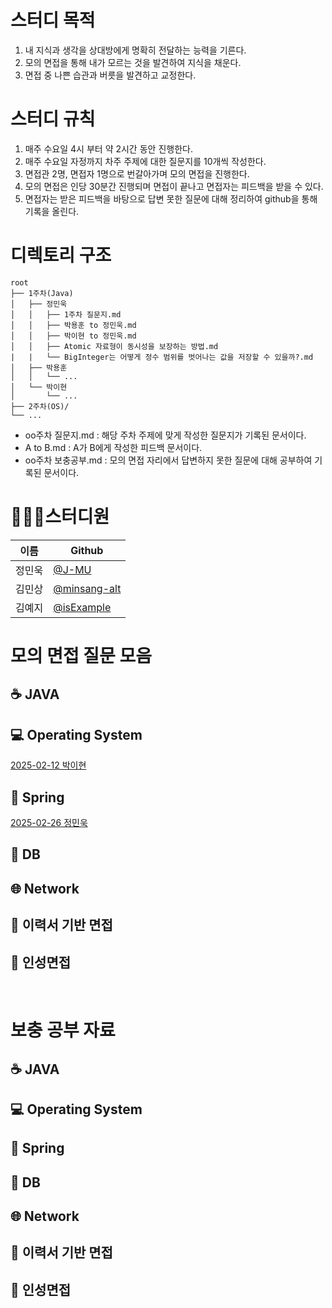 # 스터디 목적
1. 내 지식과 생각을 상대방에게 명확히 전달하는 능력을 기른다.
2. 모의 면접을 통해 내가 모르는 것을 발견하여 지식을 채운다.
3. 면접 중 나쁜 습관과 버릇을 발견하고 교정한다.

# 스터디 규칙
1. 매주 수요일 4시 부터 약 2시간 동안 진행한다.
2. 매주 수요일 자정까지 차주 주제에 대한 질문지를 10개씩 작성한다.
3. 면접관 2명, 면접자 1명으로 번갈아가며 모의 면접을 진행한다.
4. 모의 면접은 인당 30분간 진행되며 면접이 끝나고 면접자는 피드백을 받을 수 있다.
5. 면접자는 받은 피드백을 바탕으로 답변 못한 질문에 대해 정리하여 github을 통해 기록을 올린다.

# 디렉토리 구조
```
root                                 
├── 1주차(Java)
│   ├── 정민욱
│   │   ├── 1주차 질문지.md
│   │   ├── 박용훈 to 정민욱.md
│   │   ├── 박이현 to 정민욱.md
│   │   ├── Atomic 자료형이 동시성을 보장하는 방법.md
|   |   └── BigInteger는 어떻게 정수 범위를 벗어나는 값을 저장할 수 있을까?.md
│   ├── 박용훈
│   │   └── ...
│   └── 박이현
│       └── ...
├── 2주차(OS)/
└── ...
```


- oo주차 질문지.md   : 해당 주차 주제에 맞게 작성한 질문지가 기록된 문서이다.
- A to B.md         : A가 B에게 작성한 피드백 문서이다.
- oo주차 보충공부.md : 모의 면접 자리에서 답변하지 못한 질문에 대해 공부하여 기록된 문서이다.

# 👨🏻‍💻스터디원
|이름|Github|
|------|---|
|정민욱|[@J-MU](https://github.com/J-MU)|
|김민상|[@minsang-alt](https://github.com/minsang-alt)|
|김예지|[@isExample](https://github.com/isExample)|

# 모의 면접 질문 모음
## ☕ JAVA
## 💻 Operating System
[2025-02-12 박이현](2주차(OS)/박이현/모의%20면접%20질문.md)
## :leaves: Spring
[2025-02-26 정민욱](3주차(Spring)/정민욱/모의%20면접%20질문.md)
## 💾 DB
## 🌐 Network
## 📝 이력서 기반 면접
## 👥 인성면접

</br>

# 보충 공부 자료
## ☕ JAVA
## 💻 Operating System
## :leaves: Spring
## 💾 DB
## 🌐 Network
## 📝 이력서 기반 면접
## 👥 인성면접